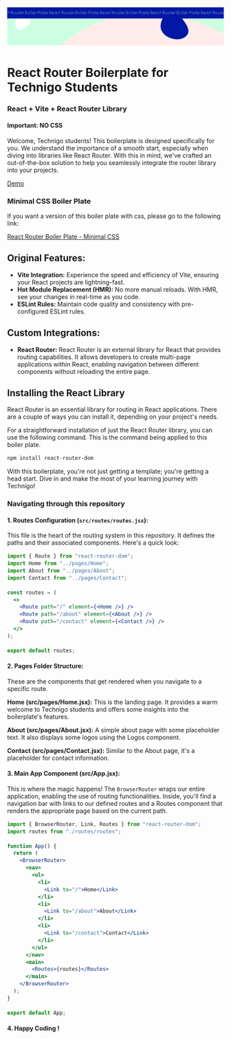 <h1 align="center">
  <a href="https://github.com/Technigo/react-router-boiler-plate-minimal-css/tree/main">
    <img src="/src/assets/boiler-plate-b.svg" alt="Boiler Plate">
  </a>
</h1>

# React Router Boilerplate for Technigo Students

### React + Vite + React Router Library

#### Important: NO CSS

Welcome, Technigo students! This boilerplate is designed specifically for you. We understand the importance of a smooth start, especially when diving into libraries like React Router. With this in mind, we've crafted an out-of-the-box solution to help you seamlessly integrate the router library into your projects.

<a href="https://technigo-boiler-plate-no-css.netlify.app/">
Demo
</a>

### Minimal CSS Boiler Plate

If you want a version of this boiler plate with css, please go to the following link:

<a href="https://github.com/Technigo/react-router-boiler-plate-minimal-css">
React Router Boiler Plate - Minimal CSS
</a>

## Original Features:

- **Vite Integration:** Experience the speed and efficiency of Vite, ensuring your React projects are lightning-fast.
- **Hot Module Replacement (HMR):** No more manual reloads. With HMR, see your changes in real-time as you code.
- **ESLint Rules:** Maintain code quality and consistency with pre-configured ESLint rules.

## Custom Integrations:

- **React Router:** React Router is an external library for React that provides routing capabilities. It allows developers to create multi-page applications within React, enabling navigation between different components without reloading the entire page.

## Installing the React Library

React Router is an essential library for routing in React applications. There are a couple of ways you can install it, depending on your project's needs.

For a straightforward installation of just the React Router library, you can use the following command. This is the command being applied to this boiler plate.

```bash
npm install react-router-dom
```

With this boilerplate, you're not just getting a template; you're getting a head start. Dive in and make the most of your learning journey with Technigo!

### Navigating through this repository

#### 1. **Routes Configuration (`src/routes/routes.jsx`)**:

This file is the heart of the routing system in this repository. It defines the paths and their associated components. Here's a quick look:

```jsx
import { Route } from "react-router-dom";
import Home from "../pages/Home";
import About from "../pages/About";
import Contact from "../pages/Contact";

const routes = (
  <>
    <Route path="/" element={<Home />} />
    <Route path="/about" element={<About />} />
    <Route path="/contact" element={<Contact />} />
  </>
);

export default routes;
```

#### 2. Pages Folder Structure:

These are the components that get rendered when you navigate to a specific route.

**Home (src/pages/Home.jsx):** This is the landing page. It provides a warm welcome to Technigo students and offers some insights into the boilerplate's features.

**About (src/pages/About.jsx):** A simple about page with some placeholder text. It also displays some logos using the Logos component.

**Contact (src/pages/Contact.jsx):** Similar to the About page, it's a placeholder for contact information.

#### 3. Main App Component (src/App.jsx):

This is where the magic happens! The `BrowserRouter` wraps our entire application, enabling the use of routing functionalities. Inside, you'll find a navigation bar with links to our defined routes and a Routes component that renders the appropriate page based on the current path.

```jsx
import { BrowserRouter, Link, Routes } from "react-router-dom";
import routes from "./routes/routes";

function App() {
  return (
    <BrowserRouter>
      <nav>
        <ul>
          <li>
            <Link to="/">Home</Link>
          </li>
          <li>
            <Link to="/about">About</Link>
          </li>
          <li>
            <Link to="/contact">Contact</Link>
          </li>
        </ul>
      </nav>
      <main>
        <Routes>{routes}</Routes>
      </main>
    </BrowserRouter>
  );
}

export default App;
```

#### 4. Happy Coding !
